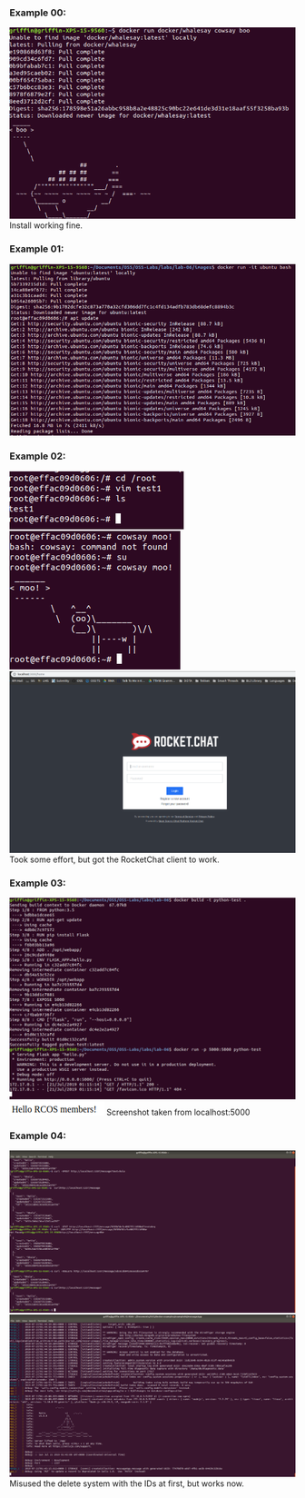 ### Example 00:
![docker00](https://github.com/GSmitty/OSS-Labs/blob/master/labs/lab-06/images/docker0.png)
Install working fine.
### Example 01:
![docker01](https://github.com/GSmitty/OSS-Labs/blob/master/labs/lab-06/images/docker1.png)
### Example 02:
![docker02](https://github.com/GSmitty/OSS-Labs/blob/master/labs/lab-06/images/docker2.png)
![docker03](https://github.com/GSmitty/OSS-Labs/blob/master/labs/lab-06/images/docker3.png)
![docker04](https://github.com/GSmitty/OSS-Labs/blob/master/labs/lab-06/images/docker4.png)
Took some effort, but got the RocketChat client to work.
### Example 03:
![docker05](https://github.com/GSmitty/OSS-Labs/blob/master/labs/lab-06/images/docker5.png)
![docker06](https://github.com/GSmitty/OSS-Labs/blob/master/labs/lab-06/images/docker6.png)
Screenshot taken from localhost:5000
### Example 04:
![docker07](https://github.com/GSmitty/OSS-Labs/blob/master/labs/lab-06/images/docker7.png)
![docker08](https://github.com/GSmitty/OSS-Labs/blob/master/labs/lab-06/images/docker8.png)
Misused the delete system with the IDs at first, but works now.
